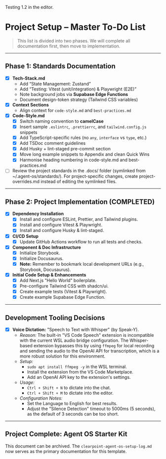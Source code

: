 Testing 1.2 in the editor.
# Project Setup – Master To-Do List

> This list is divided into two phases. We will complete all documentation first, then move to implementation.

---

## **Phase 1: Standards Documentation**

- [x] **Tech-Stack.md**
  - Add “State Management: Zustand”
  - Add “Testing: Vitest (unit/integration) & Playwright (E2E)”
  - Note background jobs via **Supabase Edge Functions**
  - Document design-token strategy (Tailwind CSS variables)
- [x] **Context Sections**
  - Align context for `code-style.md` and `best-practices.md`
- [x] **Code-Style.md**
  - [x] Switch naming convention to **camelCase**
  - [x] Insert sample `.eslintrc`, `.prettierrc`, and `tailwind.config.js` snippets
  - [x] Add TypeScript-specific rules (no `any`, `interface` vs `type`, etc.)
  - [x] Add TSDoc comment guidelines
  - [x] Add Husky + lint-staged pre-commit section
  - [x] Move long example snippets to Appendix and clean Quick Wins
  - [x] Harmonise heading numbering in code-style.md and best-practices.md
- [ ] Review the project standards in the .docs/ folder (symlinked from ~/.agent-os/standards/). For project-specific changes, create project-overrides.md instead of editing the symlinked files.

---

## **Phase 2: Project Implementation (COMPLETED)**

- [x] **Dependency Installation**
  - [x] Install and configure ESLint, Prettier, and Tailwind plugins.
  - [x] Install and configure Vitest & Playwright.
  - [x] Install and configure Husky & lint-staged.
- [x] **CI/CD Setup**
  - [x] Update GitHub Actions workflow to run all tests and checks.
- [x] **Component & Doc Infrastructure**
  - [x] Initialize Storybook.
  - [x] Initialize Docusaurus.
  - [x] **Note:** Remember to bookmark local development URLs (e.g., Storybook, Docusaurus).
- [x] **Initial Code Setup & Enhancements**
  - [x] Add Next.js "Hello World" boilerplate.
  - [x] Pre-configure Tailwind CSS with shadcn/ui.
  - [x] Create example tests (Vitest & Playwright).
  - [x] Create example Supabase Edge Function.

---

## **Development Tooling Decisions**

- [x] **Voice Dictation:** "Speech to Text with Whisper" (by Speak-Y).
  - *Reason:* The built-in "VS Code Speech" extension is incompatible with the current WSL audio bridge configuration. The Whisper-based extension bypasses this by using `ffmpeg` for local recording and sending the audio to the OpenAI API for transcription, which is a more robust solution for this environment.
  - *Setup:*
    - `sudo apt install ffmpeg -y` in the WSL terminal.
    - Install the extension from the VS Code Marketplace.
    - Add an OpenAI API key to the extension's settings.
  - *Usage:*
    - `Ctrl + Shift + N` to dictate into the chat.
    - `Ctrl + Shift + M` to dictate into the editor.
  - *Configuration Notes:*
    - Set the Language to English for best results.
    - Adjust the "Silence Detection" timeout to 5000ms (5 seconds), as the default of 3 seconds can be too short.

---

## **Project Complete: Agent OS Starter Kit**

This document can be archived. The `clearpoint-agent-os-setup-log.md` now serves as the primary documentation for this template. 